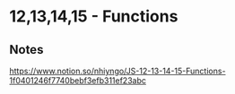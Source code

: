 # 12,13,14,15 - Functions

## Notes

https://www.notion.so/nhiyngo/JS-12-13-14-15-Functions-1f0401246f7740bebf3efb311ef23abc